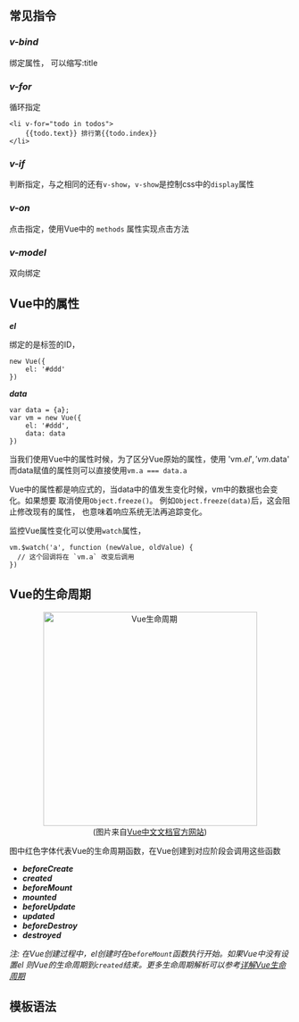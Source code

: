 ## 常见指令

###  ***v-bind***

绑定属性，<span v-bind:title="title">
可以缩写:title

###  ***v-for***

循环指定
	
	<li v-for="todo in todos">
		{{todo.text}} 排行第{{todo.index}}
    </li>

###  ***v-if***

判断指定，与之相同的还有`v-show`，`v-show`是控制css中的`display`属性

###  ***v-on***

点击指定，使用Vue中的 `methods` 属性实现点击方法

### ***v-model***

双向绑定

## Vue中的属性

***el***

绑定的是标签的ID，

	new Vue({
		el: '#ddd'
	})

***data***
	
	var data = {a};
	var vm = new Vue({
		el: '#ddd',
		data: data
	})


当我们使用Vue中的属性时候，为了区分Vue原始的属性，使用 'vm.$el', 'vm.$data'
而data赋值的属性则可以直接使用`vm.a === data.a`

Vue中的属性都是响应式的，当data中的值发生变化时候，vm中的数据也会变化。如果想要
取消使用`Object.freeze()`。 例如`Object.freeze(data)`后，这会阻止修改现有的属性，
也意味着响应系统无法再追踪变化。

监控Vue属性变化可以使用`watch`属性，

	vm.$watch('a', function (newValue, oldValue) {
	  // 这个回调将在 `vm.a` 改变后调用
	})

## Vue的生命周期

<center>
<img src="https://cn.vuejs.org/images/lifecycle.png" alt="Vue生命周期" width="383px">
<br>
(图片来自<a href="https://cn.vuejs.org/v2/guide/instance.html#%E6%95%B0%E6%8D%AE%E4%B8%8E%E6%96%B9%E6%B3%95">Vue中文文档官方网站</a>)</center>



图中红色字体代表Vue的生命周期函数，在Vue创建到对应阶段会调用这些函数

* ***beforeCreate***
* ***created***
* ***beforeMount***
* ***mounted***
* ***beforeUpdate***
* ***updated***
* ***beforeDestroy***
* ***destroyed***

*注: 在Vue创建过程中，el创建时在`beforeMount`函数执行开始。如果Vue中没有设置el
则Vue的生命周期到`created`结束。更多生命周期解析可以参考[详解Vue生命周期](https://segmentfault.com/a/1190000011381906)*

## 模板语法


